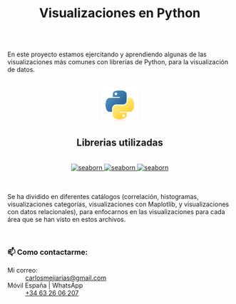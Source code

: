 <h1 align="center">Visualizaciones en Python</h1>
<br><br>
<p>En este proyecto estamos ejercitando y aprendiendo algunas de las visualizaciones más comunes con librerías de Python, para la visualización de datos.</p>
<br>
<div align="center">
  <a href="https://www.python.org" target="_blank" rel="noreferrer" > <img src="https://raw.githubusercontent.com/devicons/devicon/master/icons/python/python-original.svg" alt="python" width="80" height="80" /> </a> 
  <br>
<h2>Librerias utilizadas</h2>
  <br>
<a href="https://seaborn.pydata.org/" target="_blank" rel="noreferrer" > <img src="https://seaborn.pydata.org/_images/logo-mark-lightbg.svg" alt="seaborn" width="50" height="50" title="Seaborn"/> </a>
<a href="https://matplotlib.org/" target="_blank" rel="noreferrer" > <img src="https://matplotlib.org/_static/images/documentation.svg" alt="seaborn" width="50" height="50" title="Maplotlib"/> </a>
<a href="https://numpy.org/" target="_blank" rel="noreferrer" > <img src="https://numpy.org/images/logo.svg" alt="seaborn" width="50" height="50" title="Numpy"/> </a>
  <br><br>
</div>
<br>
<p>Se ha dividido en diferentes catálogos (correlación, histogramas, visualizaciones categorías, visualizaciones con Maplotlib, y visualizaciones con datos relacionales), para enfocarnos en las visualizaciones para cada área que se han visto en estos archivos.</p>
<br>
<h3>📫 Como contactarme:</h3>
<dl>
  <dt>Mi correo:</dt>
  <dd><a href="mailto:carlosmejiarias@gmail.com">carlosmejiarias@gmail.com</a></dd>
  <dt>Móvil España | WhatsApp</dt>
  <dd><a href="tel:+34632606207">+34 63 26 06 207</a></dd>
</dl>
